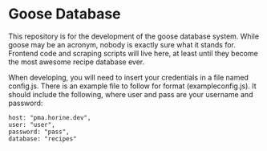 # Goose Database

This repository is for the development of the goose database system. While goose may be an acronym, nobody is exactly sure what it stands for. Frontend code and scraping scripts will live here, at least until they become the most awesome recipe database ever.

When developing, you will need to insert your credentials in a file named config.js. There is an example file to follow for format (exampleconfig.js). It should include the following, where user and pass are your username and password:
```
host: "pma.horine.dev",
user: "user",
password: "pass",
database: "recipes"
```
